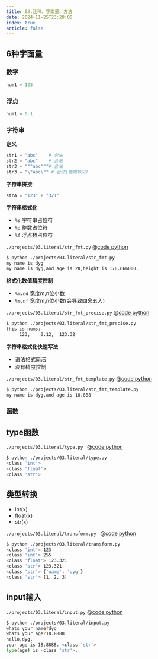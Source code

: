 ```yaml
---
title: 03.注释、字面量、方法
date: 2024-11-25T23:28:00
index: true 
article: false
---
```





## 6种字面量

### 数字

```python
num1 = 123
```

### 浮点

```python
num1 = 0.1
```

### 字符串

**定义**
```python
str1 = 'abc'    # 合法
str2 = "abc"    # 合法
str3 = """abc"""# 合法
str3 = "\"abc\"" # 合法(使用转义)
```


**字符串拼接**

```python
strA = "123" + "321"
```

**字符串格式化**

- `%s` 字符串占位符
- `%d` 整数占位符
- `%f` 浮点数占位符

`./projects/03.literal/str_fmt.py`
@[code python](./projects/03.literal/str_fmt.py)

```bash
$ python ./projects/03.literal/str_fmt.py 
my name is dyg
my name is dyg,and age is 20,height is 170.666000.
```


**格式化数值精度控制**
- `%m.nd` 宽度m,n位小数
- `%m.nf` 宽度m,n位小数(会导致四舍五入)


`./projects/03.literal/str_fmt_precise.py`
@[code python](./projects/03.literal/str_fmt_precise.py)
```bash
$ python ./projects/03.literal/str_fmt_precise.py
this is nums:
     123,    0.12,  123.32
```

**字符串格式化快速写法**
- 语法格式简洁
- 没有精度控制

`./projects/03.literal/str_fmt_template.py`
@[code python](./projects/03.literal/str_fmt_template.py)

```bash
$ python ./projects/03.literal/str_fmt_template.py 
my name is dyg,and age is 18.888
```



### 函数


## type函数

`./projects/03.literal/type.py `
@[code python](./projects/03.literal/type.py)

```bash
$ python ./projects/03.literal/type.py 
<class 'int'>
<class 'float'>
<class 'str'>  
```

## 类型转换

- int(x)
- float(x)
- str(x)

`./projects/03.literal/transform.py `
@[code python](./projects/03.literal/transform.py)

```bash
$ python ./projects/03.literal/transform.py 
<class 'int'> 123
<class 'int'> 255
<class 'float'> 123.321
<class 'str'> 123.321
<class 'str'> {'name': 'dyg'}
<class 'str'> [1, 2, 3]
```


## input输入

`./projects/03.literal/input.py`
@[code python](./projects/03.literal/input.py)

```bash
$ python ./projects/03.literal/input.py 
whats your name?dyg
whats your age?18.8888
hello,dyg.
your age is 18.8888. <class 'str'>
type(age) is <class 'str'>.
```
